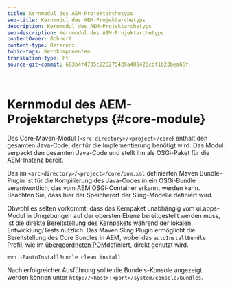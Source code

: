```yaml
---
title: Kernmodul des AEM-Projektarchetyps
seo-title: Kernmodul des AEM-Projektarchetyps
description: Kernmodul des AEM-Projektarchetyps
seo-description: Kernmodul des AEM-Projektarchetyps
contentOwner: Bohnert
content-type: Referenz
topic-tags: Kernkomponenten
translation-type: ht
source-git-commit: 683b4f4705c226275439a408423cbf1b23bea66f

---
```



# Kernmodul des AEM-Projektarchetyps {#core-module}

Das Core-Maven-Modul (`<src-directory>/<project>/core`) enthält den gesamten Java-Code, der für die Implementierung benötigt wird. Das Modul verpackt den gesamten Java-Code und stellt ihn als OSGi-Paket für die AEM-Instanz bereit.

Das im `<src-directory>/<project>/core/pom.xml` definierten Maven Bundle-Plugin ist für die Kompilierung des Java-Codes in ein OSGi-Bundle verantwortlich, das vom AEM OSGi-Container erkannt werden kann. Beachten Sie, dass hier der Speicherort der Sling-Modelle definiert wird.

Obwohl es selten vorkommt, dass das Kernpaket unabhängig vom ui.apps-Modul in Umgebungen auf der obersten Ebene bereitgestellt werden muss, ist die direkte Bereitstellung des Kernpakets während der lokalen Entwicklung/Tests nützlich. Das Maven Sling Plugin ermöglicht die Bereitstellung des Core Bundles in AEM, wobei das `autoInstallBundle` Profil, wie im [übergeordneten POM](overview.md#parent-pom)definiert, direkt genutzt wird.

```
mvn -PautoInstallBundle clean install
```

Nach erfolgreicher Ausführung sollte die Bundels-Konsole angezeigt werden können unter `http://<host>:<port>/system/console/bundles`.

